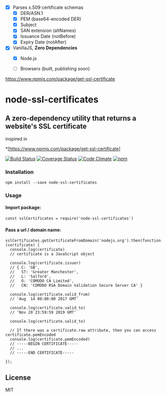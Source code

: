 
* [x] Parses x.509 certificate schemas
  * [x] DER/ASN.1
  * [x] PEM (base64-encoded DER)
  * [x] Subject
  * [x] SAN extension (altNames)
  * [x] Issuance Date (notBefore)
  * [x] Expiry Date (notAfter)
* [x] VanillaJS, **Zero Dependencies**
  * [x] Node.js
  * [ ] Browsers (built, publishing soon)


https://www.npmjs.com/package/get-ssl-certificate



# node-ssl-certificates

## A zero-dependency utility that returns a website's SSL certificate

inspired in

*[https://www.npmjs.com/package/get-ssl-certificate]


[![Build Status](https://travis-ci.org/jmarroyave-compsci/node-ssl-certificates.svg?branch=master)](https://travis-ci.org/jmarroyave-compsci/node-ssl-certificates)
[![Coverage Status](https://coveralls.io/repos/github/jmarroyave-compsci/node-ssl-certificates/badge.svg?branch=master)](https://coveralls.io/github/jmarroyave-compsci/node-ssl-certificates?branch=master)
[![Code Climate](https://codeclimate.com/github/jmarroyave-compsci/node-ssl-certificates/badges/gpa.svg)](https://codeclimate.com/github/jmarroyave-compsci/node-ssl-certificates)
[![npm](https://img.shields.io/badge/npm-v2.3.3-blue.svg)](https://www.npmjs.com/package/node-ssl-certificates)

### Installation

```
npm install --save node-ssl-certificates
```

### Usage

#### Import package:

```
const sslCertificates = require('node-ssl-certificates')
```

#### Pass a url / domain name:

```
sslCertificates.getCertificateFromDomain('nodejs.org').then(function (certificate) {
  console.log(certificate)
  // certificate is a JavaScript object

  console.log(certificate.issuer)
  // { C: 'GB',
  //   ST: 'Greater Manchester',
  //   L: 'Salford',
  //   O: 'COMODO CA Limited',
  //   CN: 'COMODO RSA Domain Validation Secure Server CA' }

  console.log(certificate.valid_from)
  // 'Aug  14 00:00:00 2017 GMT'

  console.log(certificate.valid_to)
  // 'Nov 20 23:59:59 2019 GMT'

  console.log(certificate.valid_to)

  // If there was a certificate.raw attribute, then you can access certificate.pemEncoded
  console.log(certificate.pemEncoded)
  // -----BEGIN CERTIFICATE-----
  // ...
  // -----END CERTIFICATE-----

});
```

## License

MIT
